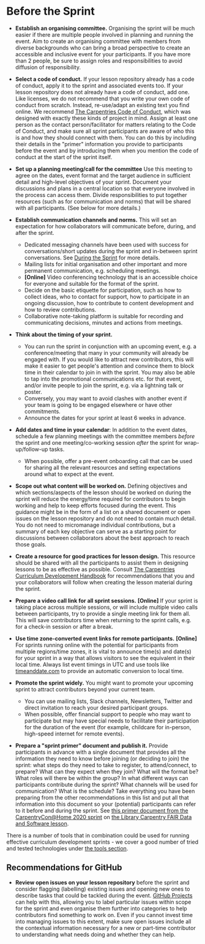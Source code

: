 # Before the Sprint

- **Establish an organising committee.** Organising the sprint will be much easier if there are multiple people involved in planning and running the event.
  Aim to create an organising committee with members from diverse backgrounds who can bring a broad perspective to create an accessible and inclusive event for your participants.
  If you have more than 2 people, be sure to assign roles and responsibilities to avoid diffusion of responsibility.
  
- **Select a code of conduct.** If your lesson repository already has a code of conduct,
  apply it to the sprint and associated events too.
  If your lesson repository does not already have a code of conduct, add one.
  Like licenses, we do not recommend that you write your own code of conduct from scratch.
  Instead, re-use/adapt an existing text you find online.
  We recommend [The Carpentries Code of Conduct](https://docs.carpentries.org/topic_folders/policies/code-of-conduct.html),
  which was designed with exactly these kinds of project in mind.
  Assign at least one person as the contact person/facilitator for
  matters relating to the Code of Conduct,
  and make sure all sprint participants are aware of who this is and how they should connect with them.
  You can do this by including their details in the "primer" information
  you provide to participants before the event
  and by introducing them when you mention the code of conduct
  at the start of the sprint itself.
  
- **Set up a planning meeting/call for the committee** Use this meeting to agree on the dates, event format and
  the target audience in sufficient detail and high-level objectives of your sprint.
  Document your discussions and plans in a central location so that everyone involved in the process can access them.
  Divide responsibilities to put together resources (such as for communication and norms) that will be shared with all participants. (See below for more details.)
  
- **Establish communication channels and norms.** This will set an expectation for how collaborators will communicate before, during, and after the sprint.
    - Dedicated messaging channels have been used with success for conversations/short updates during the sprint and in-between sprint conversations.
    See [During the Sprint](/during.md) for more details.
    - Mailing lists for initial organisation and other important and more permanent communication, e.g. scheduling meetings.
    - **[Online]** Video conferencing technology that is an accessible choice for everyone and suitable for the format of the sprint.
    - Decide on the basic etiquette for participation, such as how to collect ideas, who to contact for support, how to participate in an ongoing discussion, how to contribute to content development and how to review contributions. 
    - Collaborative note-taking platform is suitable for recording and communicating decisions, minutes and actions from meetings.

- **Think about the timing of your sprint.**
    - You can run the sprint in conjunction with an upcoming event, e.g. a conference/meeting that many in your community will already be engaged with.
    If you would like to attract new contributors, this will make it easier to get people's attention and
    convince them to block time in their calendar to join in with the sprint.
    You may also be able to tap into the promotional communications etc. for that event,
    and/or invite people to join the sprint, e.g. via a lightning talk or poster.
    - Conversely, you may want to avoid clashes with another event if your team is going to be engaged elsewhere or have other commitments.
    - Announce the dates for your sprint at least 6 weeks in advance. 

- **Add dates and time in your calendar**: In addition to the event dates, schedule a few planning meetings with the committee members _before_ the sprint and one meeting/co-working session _after_ the sprint for wrap-up/follow-up tasks.
    - When possible, offer a pre-event onboarding call that can be used for sharing all the relevant resources and setting expectations around what to expect at the event.

- **Scope out what content will be worked on.**
  Defining objectives and which sections/aspects of the lesson should be worked on during the sprint
  will reduce the energy/time required for contributors to begin working and help to keep efforts focused during the event.
  This guidance might be in the form of a list on a shared document or open issues on the lesson repository and do not need to contain much detail.
  You do not need to micromanage individual contributions,
  but a summary of each key objective can serve as a starting point for discussions between collaborators about the best approach to reach those goals.

- **Create a resource for good practices for lesson design.** This resource should be shared with all the participants to assist them in designing lessons to be as effective as possible.
  Consult [The Carpentries Curriculum Development Handbook](https://cdh.carpentries.org)
  for recommendations that you and your collaborators will follow when creating the lesson material during the sprint. 

- **Prepare a video call link for all sprint sessions.**
  **[Online]** If your sprint is taking place across multiple sessions,
  or will include multiple video calls between participants, try to provide a single meeting link for them all.
  This will save contributors time when returning to the sprint calls, e.g. for a check-in session or after a break.

- **Use time zone-converted event links for remote participants.**
  **[Online]** For sprints running online with the potential for participants from multiple
  regions/time zones,
  it is vital to announce time(s) and date(s) for your sprint in a way that
  allows visitors to see the equivalent in their local time.
  Always list event timings in UTC and use tools like [timeanddate.com](https://timeanddate.com) to provide an automatic conversion to local time.

- **Promote the sprint widely.** You might want to promote your upcoming sprint to attract contributors beyond your current team.
    - You can use mailing lists, Slack channels, Newsletters, Twitter and direct invitation to reach your desired participant groups.
    - When possible, offer financial support to people who may want to participate but may have special needs to facilitate their participation for the duration of the event (for example, childcare for in-person, high-speed internet for remote events).

- **Prepare a "sprint primer" document and publish it.**
  Provide participants in advance with a single document that provides all the information they need to know before joining (or deciding to join) the sprint:
  what steps do they need to take to register,
  to attend/connect,
  to prepare?
  What can they expect when they join?
  What will the format be?
  What roles will there be within the group?
  In what different ways can participants contribute during the sprint?
  What channels will be used for communication?
  What is the schedule?
  Take everything you have been preparing from the other recommendations in this list and put all that information into this document so your (potential) participants can refer to it before and during the sprint.
  See [this primer document from the CarpentryCon@Home 2020 sprint](https://docs.google.com/document/d/1IwnClDjruY9yLmJEUjz-JvRptxqaLsiOTieUlgVbry8/edit?usp=sharing)
  on [the Library Carpentry FAIR Data and Software lesson](https://librarycarpentry.org/lc-fair-research/).

There is a number of tools that in combination could be used for running effective curriculum development sprints - we cover a good number of tried and tested technologies under [the tools section](tools.md).

## Recommendations for GitHub

- **Review open issues on your lesson repository** before the sprint
  and consider flagging (labelling) existing issues and opening new ones to describe tasks
  that could be tackled during the event.
  [GitHub Projects](https://docs.github.com/en/free-pro-team@latest/github/managing-your-work-on-github/about-project-boards)
  can help with this,
  allowing you to label particular issues within scope for the sprint
  and even organise them further into categories to help contributors find something to work on.
  Even if you cannot invest time into managing issues to this extent,
  make sure open issues include all the contextual information necessary
  for a new or part-time contributor to understanding what needs doing
  and whether they can help.
